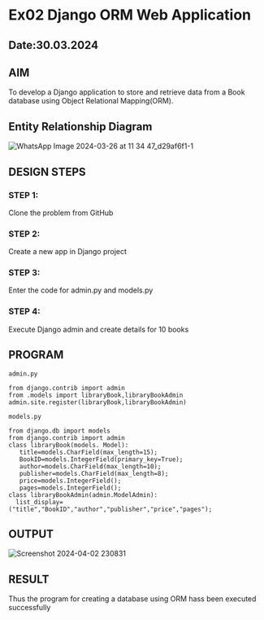# Ex02 Django ORM Web Application
## Date:30.03.2024

## AIM
To develop a Django application to store and retrieve data from a Book database using Object Relational Mapping(ORM).

## Entity Relationship Diagram

![WhatsApp Image 2024-03-26 at 11 34 47_d29af6f1-1](https://github.com/iamyadhav/ORM/assets/147139713/35f72cb1-b188-4f76-bfad-8991d7238a14)

## DESIGN STEPS

### STEP 1:
Clone the problem from GitHub

### STEP 2:
Create a new app in Django project

### STEP 3:
Enter the code for admin.py and models.py

### STEP 4:
Execute Django admin and create details for 10 books

## PROGRAM
 
 ```
 admin.py

 from django.contrib import admin 
from .models import libraryBook,libraryBookAdmin
admin.site.register(libraryBook,libraryBookAdmin)

models.py

from django.db import models
from django.contrib import admin
class libraryBook(models. Model):
    title=models.CharField(max_length=15);
    BookID=models.IntegerField(primary_key=True);
    author=models.CharField(max_length=10);
    publisher=models.CharField(max_length=8);
    price=models.IntegerField();
    pages=models.IntegerField();
class libraryBookAdmin(admin.ModelAdmin):
   list_display=("title","BookID","author","publisher","price","pages");

 ```
## OUTPUT
![Screenshot 2024-04-02 230831](https://github.com/iamyadhav/ORM/assets/147139713/9684c294-fc42-4095-adf2-660dcdb62c6a)

## RESULT
Thus the program for creating a database using ORM hass been executed successfully
